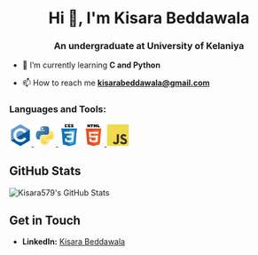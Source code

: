 <!---
Kisara579/Kisara579 is a ✨ special ✨ repository because its `README.md` (this file) appears on your GitHub profile.
You can click the Preview link to take a look at your changes.
--->
<h1 align="center">Hi 👋, I'm Kisara Beddawala</h1>
<h3 align="center">An undergraduate at University of Kelaniya</h3>

- 🌱 I’m currently learning **C and Python**

- 📫 How to reach me **kisarabeddawala@gmail.com**

<h3 align="left">Languages and Tools:</h3>
<p align="left"> <a href="https://www.cprogramming.com/" target="_blank" rel="noreferrer"><img src="https://raw.githubusercontent.com/devicons/devicon/master/icons/c/c-original.svg" alt="c" width="40" height="40"/> </a> 
<a href="https://www.python.org" target="_blank" rel="noreferrer"> <img src="https://raw.githubusercontent.com/devicons/devicon/master/icons/python/python-original.svg" alt="python" width="40" height="40"/> </a> 
<img src="https://raw.githubusercontent.com/devicons/devicon/master/icons/css3/css3-original-wordmark.svg" alt="css3" width="40" height="40"/> </a> 
<a href="https://www.w3.org/html/" target="_blank" rel="noreferrer"> <img src="https://raw.githubusercontent.com/devicons/devicon/master/icons/html5/html5-original-wordmark.svg" alt="html5" width="40" height="40"/> </a> 
<a href="https://developer.mozilla.org/en-US/docs/Web/JavaScript" target="_blank" rel="noreferrer"> <img src="https://raw.githubusercontent.com/devicons/devicon/master/icons/javascript/javascript-original.svg" alt="javascript" width="40" height="40"/> </a> </p>

## GitHub Stats

![Kisara579's GitHub Stats](https://github-readme-stats.vercel.app/api?username=Kisara579&show_icons=true&theme=radical)

## Get in Touch

<!--- **Email:** [kisarabeddawala@gmail.com](mailto:kisarabeddawala@gmail.com)-->
- **LinkedIn:** [Kisara Beddawala](https://www.linkedin.com/in/kisara-beddawala-809980330)

